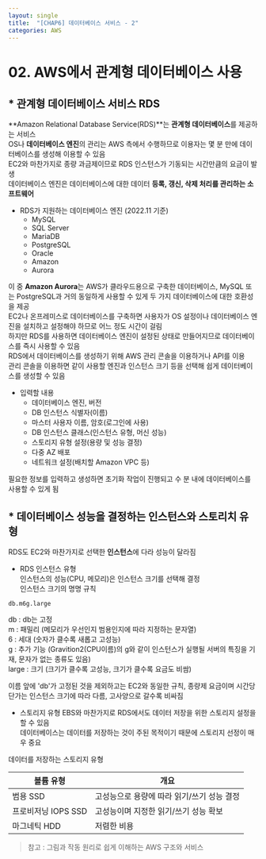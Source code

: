 ```yaml
---
layout: single
title:  "[CHAP6] 데이터베이스 서비스 - 2"
categories: AWS
---
```


# 02. AWS에서 관계형 데이터베이스 사용

## * 관계형 데이터베이스 서비스 RDS

**Amazon Relational Database Service(RDS)**는 **관계형 데이터베이스**를 제공하는 서비스  
OS나 **데이터베이스 엔진**의 관리는 AWS 측에서 수행하므로 이용자는 몇 분 만에 데이터베이스를 생성해 이용할 수 있음  
EC2와 마찬가지로 종량 과금제이므로 RDS 인스턴스가 기동되는 시간만큼의 요금이 발생  
데이터베이스 엔진은 데이터베이스에 대한 데이터 **등록, 갱신, 삭제 처리를 관리하는 소프트웨어**  

* RDS가 지원하는 데이터베이스 엔진 (2022.11 기준)
  - MySQL
  - SQL Server
  - MariaDB
  - PostgreSQL
  - Oracle
  - Amazon
  - Aurora

이 중 **Amazon Aurora**는 AWS가 클라우드용으로 구축한 데이터베이스, MySQL 또는 PostgreSQL과 거의 동일하게 사용할 수 있게 두 가지 데이터베이스에 대한 호환성을 제공  
EC2나 온프레미스로 데이터베이스를 구축하면 사용자가 OS 설정이나 데이터베이스 엔진을 설치하고 설정해야 하므로 어느 정도 시간이 걸림  
하지만 RDS를 사용하면 데이터베이스 엔진이 설정된 상태로 만들어지므로 데이터베이스를 즉시 사용할 수 있음  
RDS에서 데이터베이스를 생성하기 위해 AWS 관리 콘솔을 이용하거나 API를 이용  
관리 콘솔을 이용하면 같이 사용할 엔진과 인스턴스 크기 등을 선택해 쉽게 데이터베이스를 생성할 수 있음  

* 입력할 내용
  - 데이터베이스 엔진, 버전
  - DB 인스턴스 식별자(이름)
  - 마스터 사용자 이름, 암호(로그인에 사용)
  - DB 인스턴스 클래스(인스턴스 유형, 머신 성능)
  - 스토리지 유형 설정(용량 및 성능 결정)
  - 다중 AZ 배포
  - 네트워크 설정(배치할 Amazon VPC 등)

필요한 정보를 입력하고 생성하면 초기화 작업이 진행되고 수 분 내에 데이터베이스를 사용할 수 있게 됨  


## * 데이터베이스 성능을 결정하는 인스턴스와 스토리치 유형

RDS도 EC2와 마찬가지로 선택한 **인스턴스**에 다라 성능이 달라짐  

* RDS 인스턴스 유형  
인스턴스의 성능(CPU, 메모리)은 인스턴스 크기를 선택해 결정  
인스턴스 크기의 명명 규칙  
```
db.m6g.large
```
db : db는 고정  
m : 패밀리 (메모리가 우선인지 범용인지에 따라 지정하는 문자열)  
6 : 세대 (숫자가 클수록 새롭고 고성능)  
g : 추가 기능 (Gravition2(CPU이름)의 g와 같이 인스턴스가 실행될 서버의 특징을 기재, 문자가 없는 종류도 있음)  
large : 크기 (크기가 클수록 고성능, 크기가 클수록 요금도 비쌈)  

이름 앞에 'db'가 고정된 것을 제외하고는 EC2와 동일한 규칙, 종량제 요금이며 시간당 단가는 인스턴스 크기에 따라 다름, 고사양으로 갈수록 비싸짐  

* 스토리지 유형
EBS와 마찬가지로 RDS에서도 데이터 저장을 위한 스토리지 설정을 할 수 있음  
데이터베이스는 데이터를 저장하는 것이 주된 목적이기 때문에 스토리지 선정이 매우 중요  

데이터를 저장하는 스토리지 유형  

|볼륨 유형|개요|
|---|---|
|범용 SSD|고성능으로 용량에 따라 읽기/쓰기 성능 결정|
|프로비저닝 IOPS SSD|고성능이며 지정한 읽기/쓰기 성능 확보|
|마그네틱 HDD|저렴한 비용|




> 참고 : 그림과 작동 원리로 쉽게 이해하는 AWS 구조와 서비스